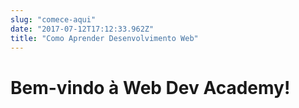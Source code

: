 ```yaml
---
slug: "comece-aqui"
date: "2017-07-12T17:12:33.962Z"
title: "Como Aprender Desenvolvimento Web"
---
```


# Bem-vindo à Web Dev Academy!